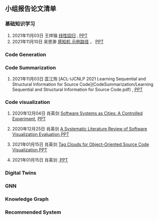 ## 小组报告论文清单

### 基础知识学习
1. 2021年11月03日 王烨锴 [线性回归](BasicKnowledge/readme.md) , [PPT](BasicKnowledge/readme.md)
2. 2021年11月10日 吴思渺 [感知机 示例路径](BasicKnowledge/readme.md) ， [PPT](BasicKnowledge/readme.md)


### Code Generation

### Code Summarization
1. 2021年11月03日 匡江玲 [ACL-IJCNLP 2021 Learning Sequential and Structural Information for Source Code](CodeSummarization/Learning Sequential and Structural Information for Source Code.pdf) , [PPT](CodeSummarization/readme.md)


### Code  visualization
1. 2020年12月04日  肖英剑   [Software Systems as Cities: A Controlled Experiment](https://github.com/lihongweimail/SoftwareEngineering_MustReadingPaper/blob/main/CodeVisualization/ICSE2011%20CODECITY_%20Software%20systems%20as%20cities_%20a%20controlled%20experiment.pdf),        [PPT](https://github.com/lihongweimail/SoftwareEngineering_MustReadingPaper/blob/main/CodeVisualization/Software%20Systems%20as%20Cities.pptx)

2. 2020年12月25日  肖英剑   [A Systematic Literature Review of Software Visualization Evaluation](https://github.com/lihongweimail/SoftwareEngineering_MustReadingPaper/blob/main/CodeVisualization/Merino%20%E7%AD%89%E3%80%82%20-%202018%20-%20A%20systematic%20literature%20review%20of%20software%20visuali.pdf),[PPT](https://github.com/lihongweimail/SoftwareEngineering_MustReadingPaper/blob/main/CodeVisualization/A%20Systematic%20Literature%20Review%20of%20Software.pptx)
3. 2021年01月15日  肖英剑   [Tag Clouds for Object-Oriented Source Code Visualization](https://github.com/lihongweimail/SoftwareEngineering_MustReadingPaper/blob/main/CodeVisualization/Al-Msie'deen_2019_Tag%20Clouds%20for%20Object-Oriented%20Source%20Code%20Visualization.pdf),[PPT](https://github.com/lihongweimail/SoftwareEngineering_MustReadingPaper/blob/main/CodeVisualization/Tag%20Clouds%20for%20Object-Oriented%20Source%20Code%20.pptx)
4. 2021年01月15日  肖英剑   [](),[PPT]()

### Digital Twins

### GNN

### Knowledge Graph

### Recommended System
